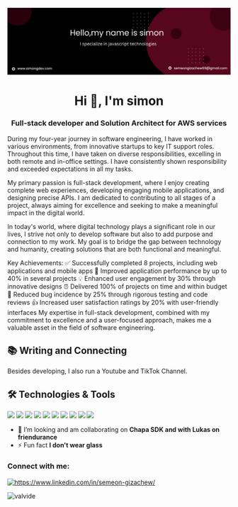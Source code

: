 
[![Header](https://github.com/Valvide/Valvide/blob/main/banner1.png "Header")](https://github.com/Valvide)


<h1 align="center">Hi 👋, I'm simon</h1>
<h3 align="center">Full-stack developer and Solution Architect for AWS services </h3>

During my four-year journey in software engineering, I have worked in various environments, from innovative startups to key IT support roles. Throughout this time, I have taken on diverse responsibilities, excelling in both remote and in-office settings. I have consistently shown responsibility and exceeded expectations in all my tasks.

My primary passion is full-stack development, where I enjoy creating complete web experiences, developing engaging mobile applications, and designing precise APIs. I am dedicated to contributing to all stages of a project, always aiming for excellence and seeking to make a meaningful impact in the digital world.

In today's world, where digital technology plays a significant role in our lives, I strive not only to develop software but also to add purpose and connection to my work. My goal is to bridge the gap between technology and humanity, creating solutions that are both functional and meaningful.

Key Achievements:
✅ Successfully completed 8 projects, including web applications and mobile apps
🚀 Improved application performance by up to 40% in several projects
💡 Enhanced user engagement by 30% through innovative designs
⏰ Delivered 100% of projects on time and within budget
🐞 Reduced bug incidence by 25% through rigorous testing and code reviews
👍 Increased user satisfaction ratings by 20% with user-friendly interfaces
My expertise in full-stack development, combined with my commitment to excellence and a user-focused approach, makes me a valuable asset in the field of software engineering.


## 📚 Writing and Connecting 
Besides developing, I also run a Youtube  and TikTok Channel.


## 🛠️ Technologies & Tools
![](https://img.shields.io/badge/Code-JavaScript-informational?style=flat&color=informational&logo=javascript)
![](https://img.shields.io/badge/Code-React-informational?style=flat&color=informational&logo=react)
![](https://img.shields.io/badge/Code-TypeScript-informational?style=flat&color=informational)
![](https://img.shields.io/badge/Code-Vue-informational?style=flat&color=informational&logo=vue.js)
![](https://img.shields.io/badge/Code-EcmaScript-informational?style=flat&color=informational)
![](https://img.shields.io/badge/Code-Node-informational?style=flat&color=informational&logo=node.js)
![](https://img.shields.io/badge/Tool-Webpack-informational?style=flat&color=warning&logo=webpack)
![](https://img.shields.io/badge/Tool-Jest-informational?style=flat&color=warning&logo=jest)
![](https://img.shields.io/badge/Tool-SCSS-informational?style=flat&color=warning&logo=sass)
![](https://img.shields.io/badge/Tool-Docker-informational?style=flat&color=warning&logo=docker)

- 👯 I’m looking and am collaborating on **Chapa SDK and with Lukas on friendurance**
- ⚡ Fun fact **I don't wear glass**

<h3 align="left">Connect with me:</h3>
<p align="left">
<a href="https://linkedin.com/in/https://www.linkedin.com/in/semeon-gizachew/" target="blank"><img align="center" src="https://raw.githubusercontent.com/rahuldkjain/github-profile-readme-generator/master/src/images/icons/Social/linked-in-alt.svg" alt="https://www.linkedin.com/in/semeon-gizachew/" height="30" width="40" /></a>
</p>
<p><img align="left" src="https://github-readme-stats.vercel.app/api/top-langs?username=valvide&show_icons=true&locale=en&layout=compact" alt="valvide" /></p>





